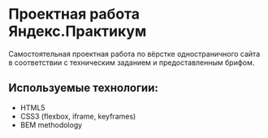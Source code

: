 # Проектная работа Яндекс.Практикум  
Самостоятельная проектная работа по вёрстке одностраничного сайта в соответствии с техническим заданием и предоставленным брифом.  
## Используемые технологии:
* HTML5
* CSS3 (flexbox, iframe, keyframes)
* BEM methodology